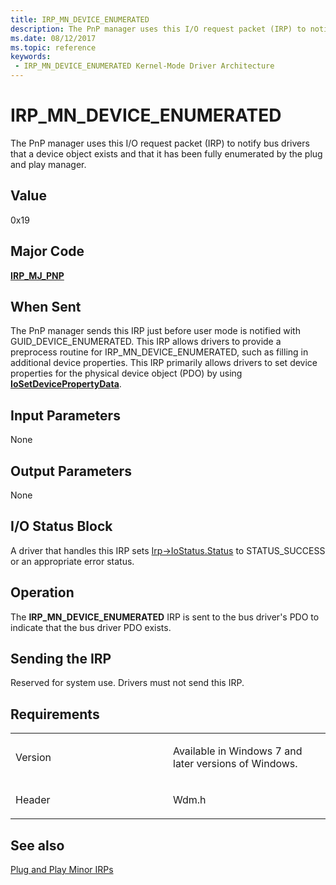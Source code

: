 ```yaml
---
title: IRP_MN_DEVICE_ENUMERATED
description: The PnP manager uses this I/O request packet (IRP) to notify bus drivers that a device object exists and that it has been fully enumerated by the plug and play manager.
ms.date: 08/12/2017
ms.topic: reference
keywords:
 - IRP_MN_DEVICE_ENUMERATED Kernel-Mode Driver Architecture
---
```


# IRP\_MN\_DEVICE\_ENUMERATED


The PnP manager uses this I/O request packet (IRP) to notify bus drivers that a device object exists and that it has been fully enumerated by the plug and play manager.

## Value

0x19

## Major Code

[**IRP\_MJ\_PNP**](irp-mj-pnp.md)

## When Sent

The PnP manager sends this IRP just before user mode is notified with GUID\_DEVICE\_ENUMERATED. This IRP allows drivers to provide a preprocess routine for IRP\_MN\_DEVICE\_ENUMERATED, such as filling in additional device properties. This IRP primarily allows drivers to set device properties for the physical device object (PDO) by using [**IoSetDevicePropertyData**](/windows-hardware/drivers/ddi/wdm/nf-wdm-iosetdevicepropertydata).

## Input Parameters


None

## Output Parameters


None

## I/O Status Block


A driver that handles this IRP sets [Irp-&gt;IoStatus.Status](./i-o-status-blocks.md) to STATUS\_SUCCESS or an appropriate error status.

## Operation

The **IRP\_MN\_DEVICE\_ENUMERATED** IRP is sent to the bus driver's PDO to indicate that the bus driver PDO exists.

## Sending the IRP


Reserved for system use. Drivers must not send this IRP.

## Requirements

<table>
<colgroup>
<col width="50%" />
<col width="50%" />
</colgroup>
<tbody>
<tr class="odd">
<td><p>Version</p></td>
<td><p>Available in Windows 7 and later versions of Windows.</p></td>
</tr>
<tr class="even">
<td><p>Header</p></td>
<td>Wdm.h</td>
</tr>
</tbody>
</table>

## See also


[Plug and Play Minor IRPs](plug-and-play-minor-irps.md)

 

